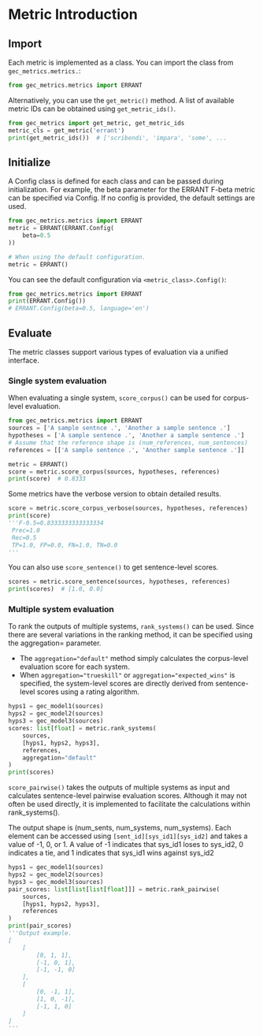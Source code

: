 # Metric Introduction

## Import

Each metric is implemented as a class. You can import the class from `gec_metrics.metrics.`:

```python
from gec_metrics.metrics import ERRANT
```

Alternatively, you can use the `get_metric()` method. A list of available metric IDs can be obtained using `get_metric_ids()`.

```python
from gec_metrics import get_metric, get_metric_ids
metric_cls = get_metric('errant')
print(get_metric_ids())  # ['scribendi', 'impara', 'some', ...
```

## Initialize

A Config class is defined for each class and can be passed during initialization. For example, the beta parameter for the ERRANT F-beta metric can be specified via Config. If no config is provided, the default settings are used.

```python
from gec_metrics.metrics import ERRANT
metric = ERRANT(ERRANT.Config(
    beta=0.5
))

# When using the default configuration.
metric = ERRANT()
```

You can see the default configuration via `<metric_class>.Config()`:

```python
from gec_metrics.metrics import ERRANT
print(ERRANT.Config())
# ERRANT.Config(beta=0.5, language='en')
```

## Evaluate

The metric classes support various types of evaluation via a unified interface.

### Single system evaluation
When evaluating a single system, `score_corpus()` can be used for corpus-level evaluation.

```python
from gec_metrics.metrics import ERRANT
sources = ['A sample sentnce .', 'Another a sample sentence .']
hypotheses = ['A sample sentence .', 'Another a sample sentence .']
# Assume that the reference shape is (num_references, num_sentences)
references = [['A sample sentence .', 'Another sample sentence .']]

metric = ERRANT()
score = metric.score_corpus(sources, hypotheses, references)
print(score)  # 0.8333
```

Some metrics have the verbose version to obtain detailed results.
```python
score = metric.score_corpus_verbose(sources, hypotheses, references)
print(score)
'''F-0.5=0.8333333333333334
 Prec=1.0
 Rec=0.5
 TP=1.0, FP=0.0, FN=1.0, TN=0.0
'''
```

You can also use `score_sentence()` to get sentence-level scores.

```python
scores = metric.score_sentence(sources, hypotheses, references)
print(scores)  # [1.0, 0.0]
```

### Multiple system evaluation
To rank the outputs of multiple systems, `rank_systems()` can be used. Since there are several variations in the ranking method, it can be specified using the aggregation= parameter. 
- The `aggregation="default"` method simply calculates the corpus-level evaluation score for each system.
- When `aggregation="trueskill"` or `aggregation="expected_wins"` is specified, the system-level scores are directly derived from sentence-level scores using a rating algorithm.

```python
hyps1 = gec_model1(sources)
hyps2 = gec_model2(sources)
hyps3 = gec_model3(sources)
scores: list[float] = metric.rank_systems(
    sources,
    [hyps1, hyps2, hyps3],
    references,
    aggregation="default"
)
print(scores) 
```

`score_pairwise()` takes the outputs of multiple systems as input and calculates sentence-level pairwise evaluation scores. Although it may not often be used directly, it is implemented to facilitate the calculations within rank_systems().

The output shape is (num_sents, num_systems, num_systems). Each element can be accessed using `[sent_id][sys_id1][sys_id2]` and takes a value of -1, 0, or 1. A value of -1 indicates that sys_id1 loses to sys_id2, 0 indicates a tie, and 1 indicates that sys_id1 wins against sys_id2

```python
hyps1 = gec_model1(sources)
hyps2 = gec_model2(sources)
hyps3 = gec_model3(sources)
pair_scores: list[list[list[float]]] = metric.rank_pairwise(
    sources,
    [hyps1, hyps2, hyps3],
    references
)
print(pair_scores)
'''Output example.
[
    [
        [0, 1, 1],
        [-1, 0, 1],
        [-1, -1, 0]
    ],
    [
        [0, -1, 1],
        [1, 0, -1],
        [-1, 1, 0]
    ]
]
'''
```
